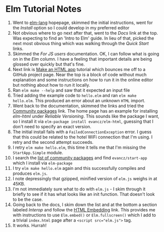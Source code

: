 # Elm Tutorial Notes

1. Went to [elm-lang](elm-lang.org) hopepage, skimmed the initial
   instructions, went for the _Install_ option so I could develop
   in my preferred editor
1. Not obvious where to go next after that,
   went to the _Docs_ link at the top. Was expecting to find
   an 'Intro to Elm' guide. In lieu of that, picked the next
   most obvious thing which was walking through the
   _Quick Start_ links.
1. Skimmed the _For JS users_ documentation. OK, I can follow
   what is going on in the _Elm_ column. I have a feeling that
   important details are being glossed over quickly but that's fine.
1. Next link is [Make an HTML app](https://github.com/evancz/start-app)
   tutorial which bounces me off to a GitHub project page.
   Near the top is a block of code without much explanation
   and some instructions on how to run it in the online editor but
   nothing about how to run it locally.
1. Ran `elm make --help` and saw that it expected an input file
1. Tried adding the example code to `hello.elm` and ran
   `elm make hello.elm`. This produced an error about an unknown
   `HTML` import.
1. Went back to the documentation, skimmed the links and tried
   the [Community packages](package.elm-lang.org) link.
   The home page has an example for installing _elm-html_
   under _Reliable Versioning_. This sounds like the package I want,
   so I install it via `elm-package install evancz/elm-html`, guessing that
   I don't need to specify an exact version.
1. The initial install fails with a `FailedConnectionException` error.
   I guess that this could be related to the hotel WiFi connection that I'm using.
   I retry and the second attempt succeeds.
1. I retry `elm make hello.elm`, this time it tells me that I'm missing
   the `StartApp.Simple` module.
1. I search the [list of community packages](http://package.elm-lang.org/packages)
   and find `evancz/start-app` which I install via `elm-package`
1. I try `elm make hello.elm` again and this successfully compiles and produces
   `elm.js`.
1. I note depressingly that gzipped, minified version of `elm.js` weighs in
   at 45KB.
1. I'm not immediately sure what to do with `elm.js` - I skim through it
   briefly to see if it has what looks like an init function. That doesn't look
   to be the case.
1. Going back to the docs, I skim down the list and at the bottom a section
   labeled _Interop_ and follow the [HTML Embedding](http://elm-lang.org/guide/interop)
   link. This provides me with instructions to use `Elm.embed()` or `Elm.fullscreen()`
   which I add to a trivial `index.html` page after a `<script src="elm.js">` tag.
1. It works. Hurrah!
